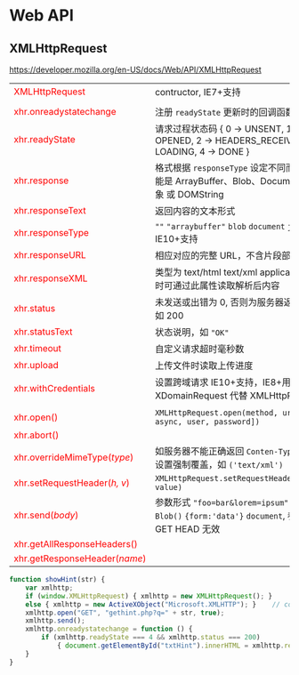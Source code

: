 <style>#md em { color:#666; } td:first-child{ color:red; }</style>

# Web API

## XMLHttpRequest

https://developer.mozilla.org/en-US/docs/Web/API/XMLHttpRequest

|||
|---------------------------|-----------------------------
| XMLHttpRequest            | contructor, IE7+支持
|||
| xhr.onreadystatechange | 注册 `readyState` 更新时的回调函数
| xhr.readyState         | 请求过程状态码 { 0 -> UNSENT, 1 -> OPENED, 2 -> HEADERS_RECEIVED, 3 -> LOADING, 4 -> DONE }
| xhr.response           | 格式根据 `responseType` 设定不同而不同，可能是 ArrayBuffer、Blob、Document、JS对象 或 DOMString
| xhr.responseText       | 返回内容的文本形式
| xhr.responseType       | `""` `"arraybuffer"` `blob` `document` `json` `text` IE10+支持
| xhr.responseURL        | 相应对应的完整 URL，不含片段部分
| xhr.responseXML        | 类型为 text/html text/xml application/xml 时可通过此属性读取解析后内容
| xhr.status             | 未发送或出错为 0, 否则为服务器返回状态码, 如 200
| xhr.statusText         | 状态说明，如 `"OK"`
| xhr.timeout            | 自定义请求超时毫秒数
| xhr.upload             | 上传文件时读取上传进度
| xhr.withCredentials    | 设置跨域请求 IE10+支持，IE8+用 XDomainRequest 代替 XMLHttpRequest
|||
| xhr.open()                   | `XMLHttpRequest.open(method, url[, async, user, password])`
| xhr.abort()                  | |
| xhr.overrideMimeType(_type_) | 如服务器不能正确返回 `Conten-Type` 头，可设置强制覆盖，如 `('text/xml')`
| xhr.setRequestHeader(_h, v_) | `XMLHttpRequest.setRequestHeader(header, value)`
| xhr.send(_body_)             | 参数形式 `"foo=bar&lorem=ipsum"` `new Blob()` `{form:'data'}` `document`, 参数对 GET HEAD 无效
| xhr.getAllResponseHeaders()  | |
| xhr.getResponseHeader(_name_)| ||

```js
function showHint(str) {
    var xmlhttp;
    if (window.XMLHttpRequest) { xmlhttp = new XMLHttpRequest(); }
    else { xmlhttp = new ActiveXObject("Microsoft.XMLHTTP"); }    // code for IE6, IE5
    xmlhttp.open("GET", "gethint.php?q=" + str, true);
    xmlhttp.send();
    xmlhttp.onreadystatechange = function () {
        if (xmlhttp.readyState === 4 && xmlhttp.status === 200)
            { document.getElementById("txtHint").innerHTML = xmlhttp.responseText; }
    }
}
```





